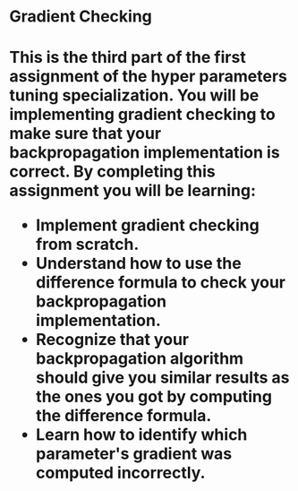 <h1>Gradient Checking<h1>

<p>This is the third part of the first assignment of the hyper parameters tuning specialization. You will be implementing gradient checking to make sure that your backpropagation implementation is correct. By completing this assignment you will be learning:

<ul>
<li>Implement gradient checking from scratch.
<li>Understand how to use the difference formula to check your backpropagation implementation.
<li>Recognize that your backpropagation algorithm should give you similar results as the ones you got by computing the difference formula.
<li>Learn how to identify which parameter's gradient was computed incorrectly.
</ul>
